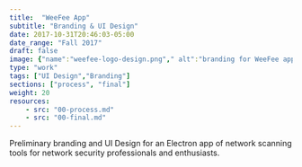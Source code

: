 ```yaml
---
title:  "WeeFee App"
subtitle: "Branding & UI Design"
date: 2017-10-31T20:46:03-05:00
date_range: "Fall 2017"
draft: false
image: {"name":"weefee-logo-design.png"," alt":"branding for WeeFee app"}
type: "work"
tags: ["UI Design","Branding"]
sections: ["process", "final"]
weight: 20
resources:
    - src: "00-process.md"
    - src: "00-final.md"
---
```

Preliminary branding and UI Design for an Electron app of network scanning tools for network security professionals and enthusiasts.